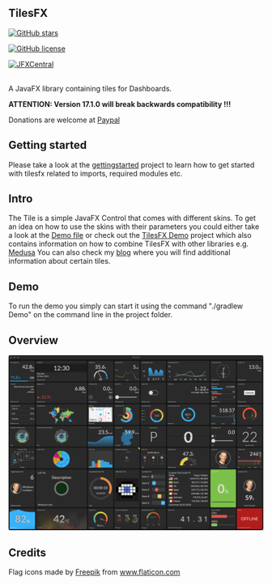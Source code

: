 ## TilesFX


[![GitHub stars](https://badgen.net/github/stars/HanSolo/tilesfx)](https://GitHub.com/HanSolo/tilesfx/stargazers/)

[![GitHub license](https://badgen.net/github/license/HanSolo/tilesfx)](https://github.com/HanSolo/tilesfx/blob/master/LICENSE)

[![JFXCentral](https://img.shields.io/badge/Find_me_on-JFXCentral-blue?logo=googlechrome&logoColor=white)](https://www.jfx-central.com/libraries/tilesfx)

<br>
A JavaFX library containing tiles for Dashboards.

<b>ATTENTION: Version 17.1.0 will break backwards compatibility !!!</b>

Donations are welcome at [Paypal](https://paypal.me/hans0l0)

## Getting started
Please take a look at the [gettingstarted](https://github.com/HanSolo/gettingstarted) project to learn how to get started with tilesfx
related to imports, required modules etc.

## Intro
The Tile is a simple JavaFX Control that comes with different skins.
To get an idea on how to use the skins with their parameters you could
either take a look at the [Demo file](https://github.com/HanSolo/tilesfx/blob/master/src/main/java/eu/hansolo/tilesfx/Demo.java)
or check out the [TilesFX Demo](https://github.com/HanSolo/tilesfxdemo) project
which also contains information on how to combine TilesFX with other libraries
e.g. [Medusa](https://github.com/HanSolo/Medusa)
You can also check my [blog](https://harmoniccode.blogspot.com/search/label/tilesfx)
where you will find additional information about certain tiles. 

## Demo
To run the demo you simply can start it using the command "./gradlew Demo" on the command line in the project folder.

## Overview
![Overview](https://raw.githubusercontent.com/HanSolo/tilesfx/jdk17/TilesFX.png)


## Credits
<div>Flag icons made by <a href="https://www.flaticon.com/authors/freepik" title="Freepik">Freepik</a> from <a href="https://www.flaticon.com/" title="Flaticon">www.flaticon.com</a></div>

